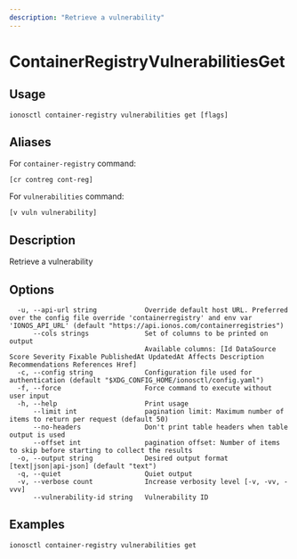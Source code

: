 ```yaml
---
description: "Retrieve a vulnerability"
---
```


# ContainerRegistryVulnerabilitiesGet

## Usage

```text
ionosctl container-registry vulnerabilities get [flags]
```

## Aliases

For `container-registry` command:

```text
[cr contreg cont-reg]
```

For `vulnerabilities` command:

```text
[v vuln vulnerability]
```

## Description

Retrieve a vulnerability

## Options

```text
  -u, --api-url string            Override default host URL. Preferred over the config file override 'containerregistry' and env var 'IONOS_API_URL' (default "https://api.ionos.com/containerregistries")
      --cols strings              Set of columns to be printed on output 
                                  Available columns: [Id DataSource Score Severity Fixable PublishedAt UpdatedAt Affects Description Recommendations References Href]
  -c, --config string             Configuration file used for authentication (default "$XDG_CONFIG_HOME/ionosctl/config.yaml")
  -f, --force                     Force command to execute without user input
  -h, --help                      Print usage
      --limit int                 pagination limit: Maximum number of items to return per request (default 50)
      --no-headers                Don't print table headers when table output is used
      --offset int                pagination offset: Number of items to skip before starting to collect the results
  -o, --output string             Desired output format [text|json|api-json] (default "text")
  -q, --quiet                     Quiet output
  -v, --verbose count             Increase verbosity level [-v, -vv, -vvv]
      --vulnerability-id string   Vulnerability ID
```

## Examples

```text
ionosctl container-registry vulnerabilities get
```

